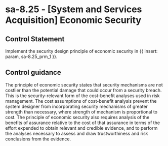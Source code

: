 # sa-8.25 - \[System and Services Acquisition\] Economic Security

## Control Statement

Implement the security design principle of economic security in {{ insert: param, sa-8.25_prm_1 }}.

## Control guidance

The principle of economic security states that security mechanisms are not costlier than the potential damage that could occur from a security breach. This is the security-relevant form of the cost-benefit analyses used in risk management. The cost assumptions of cost-benefit analysis prevent the system designer from incorporating security mechanisms of greater strength than necessary, where strength of mechanism is proportional to cost. The principle of economic security also requires analysis of the benefits of assurance relative to the cost of that assurance in terms of the effort expended to obtain relevant and credible evidence, and to perform the analyses necessary to assess and draw trustworthiness and risk conclusions from the evidence.
